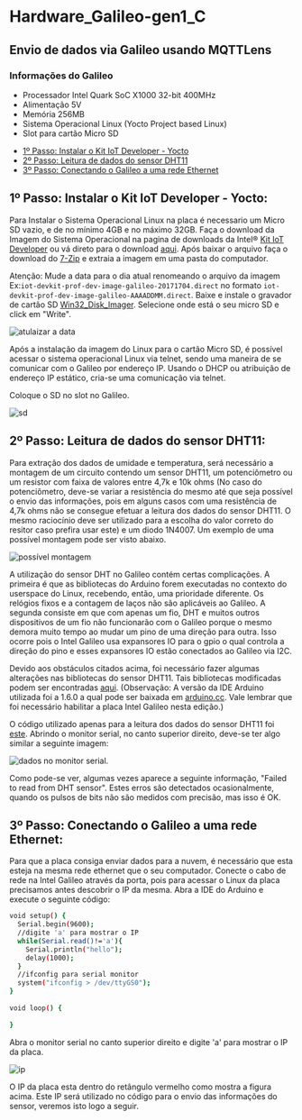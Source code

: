 # Hardware_Galileo-gen1_C
## Envio de dados via Galileo usando MQTTLens
### Informações do Galileo
- Processador Intel Quark SoC X1000 32-bit 400MHz
- Alimentação 5V
- Memória 256MB
- Sistema Operacional Linux (Yocto Project based Linux)
- Slot para cartão Micro SD

* [1º Passo: Instalar o Kit IoT Developer - Yocto](#passo1)
* [2º Passo: Leitura de dados do sensor DHT11](#passo2)
* [3º Passo: Conectando o Galileo a uma rede Ethernet](#passo3)


<a name="passo1"></a>
## 1º Passo: Instalar o Kit IoT Developer - Yocto:

Para Instalar o Sistema Operacional Linux na placa é necessario um Micro SD vazio, e de no mínimo  4GB e no máximo 32GB. Faça o download da Imagem do Sistema Operacional na pagina de downloads da Intel® [Kit IoT Developer](https://software.intel.com/en-us/iot/hardware/galileo/downloads) ou vá direto para o download [aqui](https://software.intel.com/galileo-image/latest). Após baixar o arquivo faça o download do [7-Zip](http://www.7-zip.org/) e extraia a imagem em uma pasta do computador.

Atenção: Mude a data para o dia atual renomeando o arquivo da imagem Ex:``iot-devkit-prof-dev-image-galileo-20171704.direct`` no formato ``iot-devkit-prof-dev-image-galileo-AAAADDMM.direct``. Baixe e instale o gravador de cartão SD [Win32_Disk_Imager](http://sourceforge.net/projects/win32diskimager). Selecione onde está o seu micro SD e click em "Write".

![atulaizar a data](https://cloud.githubusercontent.com/assets/17688443/25824618/718cdf44-3416-11e7-9963-569d5faf189c.png)

Após a instalação da imagem do Linux para o cartão Micro SD, é possível acessar o sistema operacional Linux via telnet, sendo uma maneira de se comunicar com o Galileo por endereço IP. Usando o DHCP ou atribuição de endereço IP estático, cria-se uma comunicação via telnet.

Coloque o SD  no slot no Galileo.
 
![sd](https://cloud.githubusercontent.com/assets/17688443/25824783/e9e28dfe-3416-11e7-809e-418264fc7331.png)

<a name="passo2"></a>
## 2º Passo: Leitura de dados do sensor DHT11:

Para extração dos dados de umidade e temperatura, será necessário a montagem de um circuito contendo um sensor DHT11, um potenciômetro ou um resistor com faixa de valores entre 4,7k e 10k ohms (No caso do potenciômetro, deve-se variar a resistência do mesmo até que seja possível o envio das informações, pois em alguns casos com uma resistência de 4,7k ohms não se consegue efetuar a leitura dos dados do sensor DHT11. O mesmo raciocínio deve ser utilizado para a escolha do valor correto do resitor caso prefira usar este) e um diodo 1N4007. Um exemplo de uma possível montagem pode ser visto abaixo.

![possível montagem](https://posinatel-my.sharepoint.com/personal/andrep_get_inatel_br/_layouts/15/guestaccess.aspx?docid=13aafbe77bdb748ee91ba9fb9d2924b30&authkey=AY6ohm1wdMnJByutQrv7i44)

A utilização do sensor DHT no Galileo contém certas complicações. A primeira é que as bibliotecas do Arduino forem executadas no contexto do userspace do Linux, recebendo, então, uma prioridade diferente. Os relógios fixos e a contagem de laços não são aplicáveis ​​ao Galileo. A segunda consiste em que com apenas um fio, DHT e muitos outros dispositivos de um fio não funcionarão com o Galileo porque o mesmo demora muito tempo ao mudar um pino de uma direção para outra. Isso ocorre pois o Intel Galileo usa expansores IO para o gpio o qual controla a direção do pino e esses expansores IO estão conectados ao Galileo via I2C.

Devido aos obstáculos citados acima, foi necessário fazer algumas alterações nas bibliotecas do sensor DHT11. Tais bibliotecas modificadas podem ser encontradas [aqui](https://github.com/AndreNadalini/Hardware_Galileo-gen1_C/tree/master/Libraries%20for%20DHT).
(Observação: A versão da IDE Arduino utilizada foi a 1.6.0 a qual pode ser baixada em [arduino.cc](https://www.arduino.cc/en/main/OldSoftwareReleases). Vale lembrar que foi necessário habilitar a placa Intel Galileo nesta edição.)

O código utilizado apenas para a leitura dos dados do sensor DHT11 foi [este](https://posinatel-my.sharepoint.com/personal/andrep_get_inatel_br/_layouts/15/onedrive.aspx?id=%2Fpersonal%2Fandrep_get_inatel_br%2FDocuments%2FLeitura%20de%20dados%20do%20sensor%20DHT11%2Etxt&parent=%2Fpersonal%2Fandrep_get_inatel_br%2FDocuments&p=5). Abrindo o monitor serial, no canto superior direito, deve-se ter algo similar a seguinte imagem:

![dados no monitor serial](https://posinatel-my.sharepoint.com/personal/andrep_get_inatel_br/_layouts/15/onedrive.aspx?id=%2Fpersonal%2Fandrep_get_inatel_br%2FDocuments%2FDados%20enviados%20pelo%20sensor%20DHT11%2Epng&parent=%2Fpersonal%2Fandrep_get_inatel_br%2FDocuments).

Como pode-se ver, algumas vezes aparece a seguinte informação, "Failed to read from DHT sensor". Estes erros são detectados ocasionalmente, quando os pulsos de bits não são medidos com precisão, mas isso é OK.

<a name="passo3"></a>
## 3º Passo: Conectando o Galileo a uma rede Ethernet:

Para que a placa consiga enviar dados para a nuvem, é necessário que esta esteja na mesma rede ethernet que o seu computador. Conecte o cabo de rede na Intel Galileo através da porta, pois para acessar o Linux da placa precisamos antes descobrir o IP da mesma. Abra a IDE do Arduino e execute o seguinte código:

```bash
void setup() {
  Serial.begin(9600);
  //digite 'a' para mostrar o IP
  while(Serial.read()!='a'){
    Serial.println("hello");
    delay(1000);
  }
  //ifconfig para serial monitor
  system("ifconfig > /dev/ttyGS0");
}
 
void loop() {
 
}
```
Abra o monitor serial no canto superior direito e digite 'a' para mostrar o IP da placa.

![ip](https://cloud.githubusercontent.com/assets/17688443/25825135/29f54660-3418-11e7-8056-863d2a8f0807.png)

O IP da placa esta dentro do retângulo vermelho como mostra a figura acima. Este IP será utilizado no código para o envio das informações do sensor, veremos isto logo a seguir.
